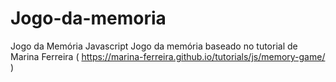 # Jogo-da-memoria
Jogo da Memória Javascript
Jogo da memória baseado no tutorial de Marina Ferreira ( https://marina-ferreira.github.io/tutorials/js/memory-game/ )

